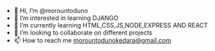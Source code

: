 - 👋 Hi, I’m @morountoduno
- 👀 I’m interested in learning DJANGO 
- 🌱 I’m currently learning HTML,CSS,JS,NODE,EXPRESS AND REACT
- 💞️ I’m looking to collaborate on different projects 
- 📫 How to reach me morountodunokedara@gmail.com

<!---
morountoduno/morountoduno is a ✨ special ✨ repository because its `README.md` (this file) appears on your GitHub profile.
You can click the Preview link to take a look at your changes.
--->
